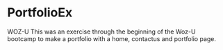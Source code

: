 # PortfolioEx
WOZ-U
This was an exercise through the beginning of the Woz-U bootcamp to make a portfolio with a home, contactus and portfolio page.
